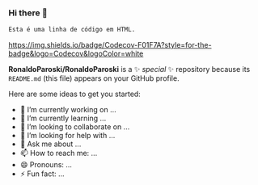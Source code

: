 ### Hi there 👋
~~~html
Esta é uma linha de código em HTML.
~~~

https://img.shields.io/badge/Codecov-F01F7A?style=for-the-badge&logo=Codecov&logoColor=white

**RonaldoParoski/RonaldoParoski** is a ✨ _special_ ✨ repository because its `README.md` (this file) appears on your GitHub profile.

Here are some ideas to get you started:

- 🔭 I’m currently working on ...
- 🌱 I’m currently learning ...
- 👯 I’m looking to collaborate on ...
- 🤔 I’m looking for help with ...
- 💬 Ask me about ...
- 📫 How to reach me: ...
- 😄 Pronouns: ...
- ⚡ Fun fact: ...

